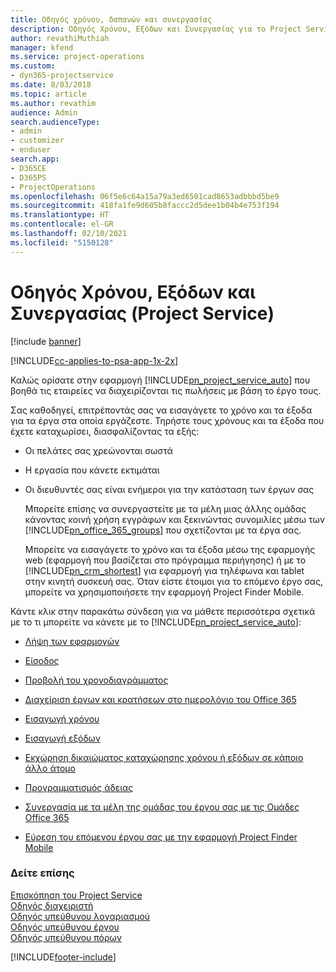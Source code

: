 ```yaml
---
title: Οδηγός χρόνου, δαπανών και συνεργασίας
description: Οδηγός Χρόνου, Εξόδων και Συνεργασίας για το Project Service
author: revathiMuthiah
manager: kfend
ms.service: project-operations
ms.custom:
- dyn365-projectservice
ms.date: 8/03/2018
ms.topic: article
ms.author: revathim
audience: Admin
search.audienceType:
- admin
- customizer
- enduser
search.app:
- D365CE
- D365PS
- ProjectOperations
ms.openlocfilehash: 06f5e6c64a15a79a3ed6501cad8653adbbbd5be9
ms.sourcegitcommit: 418fa1fe9d605b8faccc2d5dee1b04b4e753f194
ms.translationtype: HT
ms.contentlocale: el-GR
ms.lasthandoff: 02/10/2021
ms.locfileid: "5150128"
---
```

# <a name="time-expense-and-collaboration-guide-project-service"></a>Οδηγός Χρόνου, Εξόδων και Συνεργασίας (Project Service)

[!include [banner](../includes/psa-now-project-operations.md)]

[!INCLUDE[cc-applies-to-psa-app-1x-2x](../includes/cc-applies-to-psa-app-1x-2x.md)]

Καλώς ορίσατε στην εφαρμογή [!INCLUDE[pn_project_service_auto](../includes/pn-project-service-auto.md)] που βοηθά τις εταιρείες να διαχειρίζονται τις πωλήσεις με βάση το έργο τους. 
  
 Σας καθοδηγεί, επιτρέποντάς σας να εισαγάγετε το χρόνο και τα έξοδα για τα έργα στα οποία εργάζεστε. Τηρήστε τους χρόνους και τα έξοδα που έχετε καταχωρίσει, διασφαλίζοντας τα εξής:  
  
- Οι πελάτες σας χρεώνονται σωστά  
  
- Η εργασία που κάνετε εκτιμάται  
  
- Οι διευθυντές σας είναι ενήμεροι για την κατάσταση των έργων σας  
  
  Μπορείτε επίσης να συνεργαστείτε με τα μέλη μιας άλλης ομάδας κάνοντας κοινή χρήση εγγράφων και ξεκινώντας συνομιλίες μέσω των [!INCLUDE[pn_office_365_groups](../includes/pn-office-365-groups.md)] που σχετίζονται με τα έργα σας.  
  
  Μπορείτε να εισαγάγετε το χρόνο και τα έξοδα μέσω της εφαρμογής web (εφαρμογή που βασίζεται στο πρόγραμμα περιήγησης) ή με το [!INCLUDE[pn_crm_shortest](../includes/pn-crm-shortest.md)] για εφαρμογή για τηλέφωνα και tablet στην κινητή συσκευή σας. Όταν είστε έτοιμοι για το επόμενο έργο σας, μπορείτε να χρησιμοποιήσετε την εφαρμογή Project Finder Mobile.  
  
Κάντε κλικ στην παρακάτω σύνδεση για να μάθετε περισσότερα σχετικά με το τι μπορείτε να κάνετε με το [!INCLUDE[pn_project_service_auto](../includes/pn-project-service-auto.md)]:  
  
-   [Λήψη των εφαρμογών](../psa/get-apps.md)  
  
-   [Είσοδος](../psa/sign-in.md)  
  
-   [Προβολή του χρονοδιαγράμματος](../psa/view-schedule.md)  
  
-   [Διαχείριση έργων και κρατήσεων στο ημερολόγιο του Office 365](../psa/manage-project-bookings-office-365-calendar.md)  
  
-   [Εισαγωγή χρόνου](../psa/enter-time.md)  
  
-   [Εισαγωγή εξόδων](../psa/enter-expenses.md)  
  
-   [Εκχώρηση δικαιώματος καταχώρησης χρόνου ή εξόδων σε κάποιο άλλο άτομο](../psa/allow-someone-else-enter-time-entry-expense.md)  
  
-   [Προγραμματισμός άδειας](../psa/schedule-time-off.md)  
  
-   [Συνεργασία με τα μέλη της ομάδας του έργου σας με τις Ομάδες Office 365](../psa/collaborate-project-team-members-office-365-groups.md)  
  
-   [Εύρεση του επόμενου έργου σας με την εφαρμογή Project Finder Mobile](../psa/find-next-project-finder-mobile-app.md)  
  
### <a name="see-also"></a>Δείτε επίσης  
 [Επισκόπηση του Project Service](../psa/overview.md)   
 [Οδηγός διαχειριστή](../psa/admin-guide.md)   
 [Οδηγός υπεύθυνου λογαριασμού](../psa/account-manager-guide.md)   
 [Οδηγός υπεύθυνου έργου](../psa/project-manager-guide.md)   
 [Οδηγός υπεύθυνου πόρων](../psa/resource-manager-guide.md)   


[!INCLUDE[footer-include](../includes/footer-banner.md)]